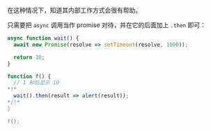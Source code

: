 
在这种情况下，知道其内部工作方式会很有帮助。

只需要把 `async` 调用当作 promise 对待，并在它的后面加上 `.then` 即可：
```js run
async function wait() {
  await new Promise(resolve => setTimeout(resolve, 1000));

  return 10;
}

function f() {
  // 1 秒后显示 10
*!*
  wait().then(result => alert(result));
*/!*
}

f();
```
